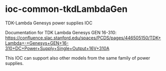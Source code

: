 # ioc-common-tkdLambdaGen
TDK-Lambda Genesys power supplies IOC

Documentation for TDK Lambda Genesys GEN 16-310: https://confluence.slac.stanford.edu/spaces/PCDS/pages/446505150/TDK+Lambda+-+Genesys+GEN+16-310+DC+Power+Supply+Single+Output+16V+310A

This IOC can support also other models from the same family of power supplies.

